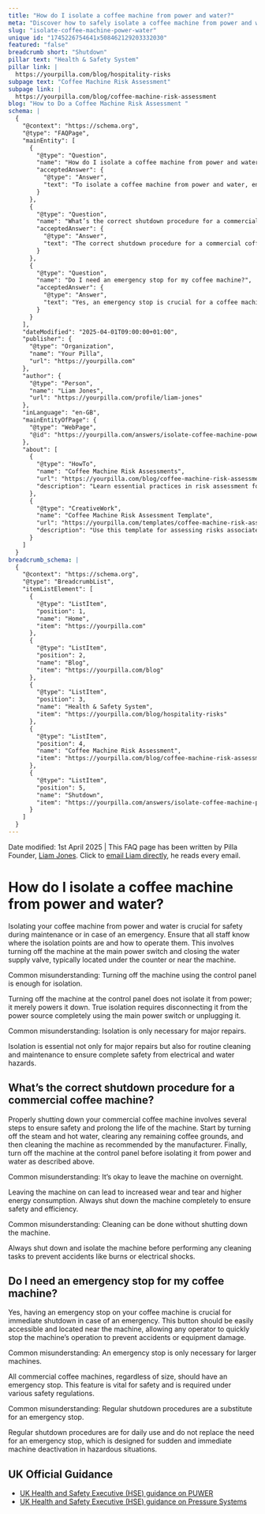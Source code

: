 ```yaml
---
title: "How do I isolate a coffee machine from power and water?"
meta: "Discover how to safely isolate a coffee machine from power and water for maintenance and the importance of an emergency stop feature."
slug: "isolate-coffee-machine-power-water"
unique id: "1745226754641x508462129203332030"
featured: "false"
breadcrumb short: "Shutdown"
pillar text: "Health & Safety System"
pillar link: |
  https://yourpilla.com/blog/hospitality-risks
subpage text: "Coffee Machine Risk Assessment"
subpage link: |
  https://yourpilla.com/blog/coffee-machine-risk-assessment
blog: "How to Do a Coffee Machine Risk Assessment "
schema: |
  {
    "@context": "https://schema.org",
    "@type": "FAQPage",
    "mainEntity": [
      {
        "@type": "Question",
        "name": "How do I isolate a coffee machine from power and water?",
        "acceptedAnswer": {
          "@type": "Answer",
          "text": "To isolate a coffee machine from power and water, ensure all staff know the isolation points and operation procedures. Turn off the machine at the main power switch and close the water supply valve, which are typically located under the counter or near the machine. True isolation from power means disconnecting the coffee machine from the power source completely, not just turning it off at the control panel."
        }
      },
      {
        "@type": "Question",
        "name": "What’s the correct shutdown procedure for a commercial coffee machine?",
        "acceptedAnswer": {
          "@type": "Answer",
          "text": "The correct shutdown procedure for a commercial coffee machine includes the following steps: (1) Turn off the steam and hot water. (2) Clear any remaining coffee grounds. (3) Clean the machine as recommended by the manufacturer. (4) Turn off the machine at the control panel, followed by isolating it from power and water for complete safety."
        }
      },
      {
        "@type": "Question",
        "name": "Do I need an emergency stop for my coffee machine?",
        "acceptedAnswer": {
          "@type": "Answer",
          "text": "Yes, an emergency stop is crucial for a coffee machine. It should be easily accessible and located near the machine, allowing for immediate shutdown in case of an emergency. This feature is essential for safety and is mandated by various safety regulations."
        }
      }
    ],
    "dateModified": "2025-04-01T09:00:00+01:00",
    "publisher": {
      "@type": "Organization",
      "name": "Your Pilla",
      "url": "https://yourpilla.com"
    },
    "author": {
      "@type": "Person",
      "name": "Liam Jones",
      "url": "https://yourpilla.com/profile/liam-jones"
    },
    "inLanguage": "en-GB",
    "mainEntityOfPage": {
      "@type": "WebPage",
      "@id": "https://yourpilla.com/answers/isolate-coffee-machine-power-water"
    },
    "about": [
      {
        "@type": "HowTo",
        "name": "Coffee Machine Risk Assessments",
        "url": "https://yourpilla.com/blog/coffee-machine-risk-assessment",
        "description": "Learn essential practices in risk assessment for operating commercial coffee machines to ensure safety and compliance."
      },
      {
        "@type": "CreativeWork",
        "name": "Coffee Machine Risk Assessment Template",
        "url": "https://yourpilla.com/templates/coffee-machine-risk-assessment",
        "description": "Use this template for assessing risks associated with coffee machine operations, ensuring all safety measures are in place."
      }
    ]
  }
breadcrumb_schema: |
  {
    "@context": "https://schema.org",
    "@type": "BreadcrumbList",
    "itemListElement": [
      {
        "@type": "ListItem",
        "position": 1,
        "name": "Home",
        "item": "https://yourpilla.com"
      },
      {
        "@type": "ListItem",
        "position": 2,
        "name": "Blog",
        "item": "https://yourpilla.com/blog"
      },
      {
        "@type": "ListItem",
        "position": 3,
        "name": "Health & Safety System",
        "item": "https://yourpilla.com/blog/hospitality-risks"
      },
      {
        "@type": "ListItem",
        "position": 4,
        "name": "Coffee Machine Risk Assessment",
        "item": "https://yourpilla.com/blog/coffee-machine-risk-assessment"
      },
      {
        "@type": "ListItem",
        "position": 5,
        "name": "Shutdown",
        "item": "https://yourpilla.com/answers/isolate-coffee-machine-power-water"
      }
    ]
  }
---
```


Date modified: 1st April 2025 | This FAQ page has been written by Pilla Founder, [Liam Jones](https://yourpilla.com/profile/liam-jones). Click to [email Liam directly](https://mailto:liam@yourpilla.com), he reads every email.

# How do I isolate a coffee machine from power and water?

Isolating your coffee machine from power and water is crucial for safety during maintenance or in case of an emergency. Ensure that all staff know where the isolation points are and how to operate them. This involves turning off the machine at the main power switch and closing the water supply valve, typically located under the counter or near the machine.

Common misunderstanding: Turning off the machine using the control panel is enough for isolation.

Turning off the machine at the control panel does not isolate it from power; it merely powers it down. True isolation requires disconnecting it from the power source completely using the main power switch or unplugging it.

Common misunderstanding: Isolation is only necessary for major repairs.

Isolation is essential not only for major repairs but also for routine cleaning and maintenance to ensure complete safety from electrical and water hazards.

## What’s the correct shutdown procedure for a commercial coffee machine?

Properly shutting down your commercial coffee machine involves several steps to ensure safety and prolong the life of the machine. Start by turning off the steam and hot water, clearing any remaining coffee grounds, and then cleaning the machine as recommended by the manufacturer. Finally, turn off the machine at the control panel before isolating it from power and water as described above.

Common misunderstanding: It’s okay to leave the machine on overnight.

Leaving the machine on can lead to increased wear and tear and higher energy consumption. Always shut down the machine completely to ensure safety and efficiency.

Common misunderstanding: Cleaning can be done without shutting down the machine.

Always shut down and isolate the machine before performing any cleaning tasks to prevent accidents like burns or electrical shocks.

## Do I need an emergency stop for my coffee machine?

Yes, having an emergency stop on your coffee machine is crucial for immediate shutdown in case of an emergency. This button should be easily accessible and located near the machine, allowing any operator to quickly stop the machine’s operation to prevent accidents or equipment damage.

Common misunderstanding: An emergency stop is only necessary for larger machines.

All commercial coffee machines, regardless of size, should have an emergency stop. This feature is vital for safety and is required under various safety regulations.

Common misunderstanding: Regular shutdown procedures are a substitute for an emergency stop.

Regular shutdown procedures are for daily use and do not replace the need for an emergency stop, which is designed for sudden and immediate machine deactivation in hazardous situations.

## UK Official Guidance

-   [UK Health and Safety Executive (HSE) guidance on PUWER](https://www.hse.gov.uk/work-equipment-machinery/puwer.htm)
-   [UK Health and Safety Executive (HSE) guidance on Pressure Systems](https://www.hse.gov.uk/pressure-systems/pesr.htm)